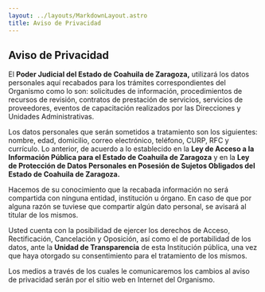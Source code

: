 ```yaml
---
layout: ../layouts/MarkdownLayout.astro
title: Aviso de Privacidad
---
```


## Aviso de Privacidad

El **Poder Judicial del Estado de Coahuila de Zaragoza,** utilizará los datos personales aquí recabados para los trámites correspondientes del Organismo como lo son: solicitudes de información, procedimientos de recursos de revisión, contratos de prestación de servicios, servicios de proveedores, eventos de capacitación realizados por las Direcciones y Unidades Administrativas.

Los datos personales que serán sometidos a tratamiento son los siguientes: nombre, edad, domicilio, correo electrónico, teléfono, CURP, RFC y currículo. Lo anterior, de acuerdo a lo establecido en la **Ley de Acceso a la Información Pública para el Estado de Coahuila de Zaragoza** y en la **Ley de Protección de Datos Personales en Posesión de Sujetos Obligados del Estado de Coahuila de Zaragoza.**

Hacemos de su conocimiento que la recabada información no será compartida con ninguna entidad, institución u órgano. En caso de que por alguna razón se tuviese que compartir algún dato personal, se avisará al titular de los mismos.

Usted cuenta con la posibilidad de ejercer los derechos de Acceso, Rectificación, Cancelación y Oposición, así como el de portabilidad de los datos, ante la **Unidad de Transparencia** de esta Institución pública, una vez que haya otorgado su consentimiento para el tratamiento de los mismos.

Los medios a través de los cuales le comunicaremos los cambios al aviso de privacidad serán por el sitio web en Internet del Organismo.
